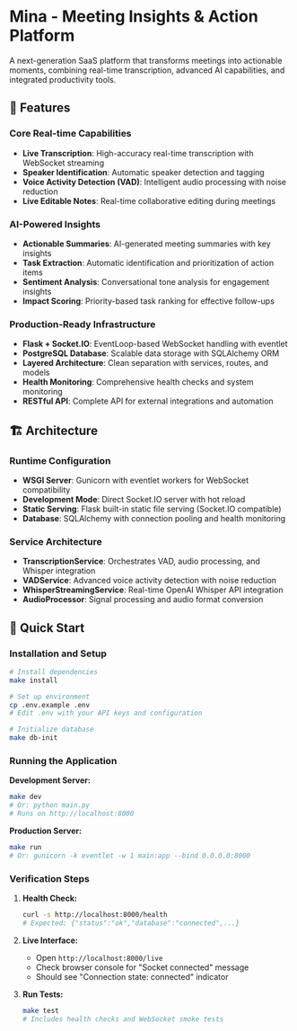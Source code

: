 # Mina - Meeting Insights & Action Platform

A next-generation SaaS platform that transforms meetings into actionable moments, combining real-time transcription, advanced AI capabilities, and integrated productivity tools.

## 🚀 Features

### Core Real-time Capabilities
- **Live Transcription**: High-accuracy real-time transcription with WebSocket streaming
- **Speaker Identification**: Automatic speaker detection and tagging
- **Voice Activity Detection (VAD)**: Intelligent audio processing with noise reduction
- **Live Editable Notes**: Real-time collaborative editing during meetings

### AI-Powered Insights
- **Actionable Summaries**: AI-generated meeting summaries with key insights
- **Task Extraction**: Automatic identification and prioritization of action items
- **Sentiment Analysis**: Conversational tone analysis for engagement insights
- **Impact Scoring**: Priority-based task ranking for effective follow-ups

### Production-Ready Infrastructure
- **Flask + Socket.IO**: EventLoop-based WebSocket handling with eventlet
- **PostgreSQL Database**: Scalable data storage with SQLAlchemy ORM  
- **Layered Architecture**: Clean separation with services, routes, and models
- **Health Monitoring**: Comprehensive health checks and system monitoring
- **RESTful API**: Complete API for external integrations and automation

## 🏗️ Architecture

### Runtime Configuration
- **WSGI Server**: Gunicorn with eventlet workers for WebSocket compatibility
- **Development Mode**: Direct Socket.IO server with hot reload
- **Static Serving**: Flask built-in static file serving (Socket.IO compatible)
- **Database**: SQLAlchemy with connection pooling and health monitoring

### Service Architecture
- **TranscriptionService**: Orchestrates VAD, audio processing, and Whisper integration
- **VADService**: Advanced voice activity detection with noise reduction  
- **WhisperStreamingService**: Real-time OpenAI Whisper API integration
- **AudioProcessor**: Signal processing and audio format conversion

## 🚀 Quick Start

### Installation and Setup

```bash
# Install dependencies  
make install

# Set up environment
cp .env.example .env
# Edit .env with your API keys and configuration

# Initialize database
make db-init
```

### Running the Application

**Development Server:**
```bash
make dev
# Or: python main.py
# Runs on http://localhost:8000
```

**Production Server:**
```bash  
make run
# Or: gunicorn -k eventlet -w 1 main:app --bind 0.0.0.0:8000
```

### Verification Steps

1. **Health Check:**
   ```bash
   curl -s http://localhost:8000/health
   # Expected: {"status":"ok","database":"connected",...}
   ```

2. **Live Interface:**
   - Open `http://localhost:8000/live`
   - Check browser console for "Socket connected" message
   - Should see "Connection state: connected" indicator

3. **Run Tests:**
   ```bash
   make test
   # Includes health checks and WebSocket smoke tests
   ```

